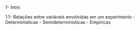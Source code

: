 
1- Intro

1.1- Relações entre variáveis envolvidas em um experimento
	 - Determinísticas
	 - Semideterministicas
	 - Empíricas

